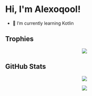 # Hi, I'm Alexoqool!

- 🌱 I’m currently learning Kotlin

## Trophies
<p align="center">
  <img src="https://github-profile-trophy.vercel.app/?username=alexoqool" />
</p>

## GitHub Stats
<p align="center">
  <img src="https://github-readme-stats.vercel.app/api?username=alexoqool&show_icons=true&count_private=true&hide_border=true" />
</p>

<p align="center">
  <img src="https://komarev.com/ghpvc/?username=alexoqool&&style=flat-square" align="center" />
</p>